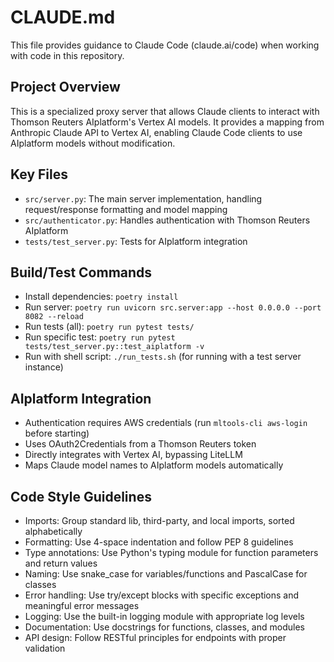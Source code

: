 # CLAUDE.md

This file provides guidance to Claude Code (claude.ai/code) when working with code in this repository.

## Project Overview
This is a specialized proxy server that allows Claude clients to interact with Thomson Reuters AIplatform's Vertex AI models. It provides a mapping from Anthropic Claude API to Vertex AI, enabling Claude Code clients to use AIplatform models without modification.

## Key Files
- `src/server.py`: The main server implementation, handling request/response formatting and model mapping
- `src/authenticator.py`: Handles authentication with Thomson Reuters AIplatform
- `tests/test_server.py`: Tests for AIplatform integration

## Build/Test Commands
- Install dependencies: `poetry install`
- Run server: `poetry run uvicorn src.server:app --host 0.0.0.0 --port 8082 --reload`
- Run tests (all): `poetry run pytest tests/`
- Run specific test: `poetry run pytest tests/test_server.py::test_aiplatform -v`
- Run with shell script: `./run_tests.sh` (for running with a test server instance)

## AIplatform Integration
- Authentication requires AWS credentials (run `mltools-cli aws-login` before starting)
- Uses OAuth2Credentials from a Thomson Reuters token
- Directly integrates with Vertex AI, bypassing LiteLLM
- Maps Claude model names to AIplatform models automatically

## Code Style Guidelines
- Imports: Group standard lib, third-party, and local imports, sorted alphabetically
- Formatting: Use 4-space indentation and follow PEP 8 guidelines
- Type annotations: Use Python's typing module for function parameters and return values
- Naming: Use snake_case for variables/functions and PascalCase for classes
- Error handling: Use try/except blocks with specific exceptions and meaningful error messages
- Logging: Use the built-in logging module with appropriate log levels
- Documentation: Use docstrings for functions, classes, and modules
- API design: Follow RESTful principles for endpoints with proper validation
